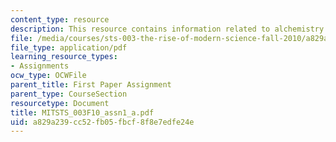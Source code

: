 ```yaml
---
content_type: resource
description: This resource contains information related to alchemistry.
file: /media/courses/sts-003-the-rise-of-modern-science-fall-2010/a829a239cc52fb05fbcf8f8e7edfe24e_MITSTS_003F10_assn1_a.pdf
file_type: application/pdf
learning_resource_types:
- Assignments
ocw_type: OCWFile
parent_title: First Paper Assignment
parent_type: CourseSection
resourcetype: Document
title: MITSTS_003F10_assn1_a.pdf
uid: a829a239-cc52-fb05-fbcf-8f8e7edfe24e
---
```

